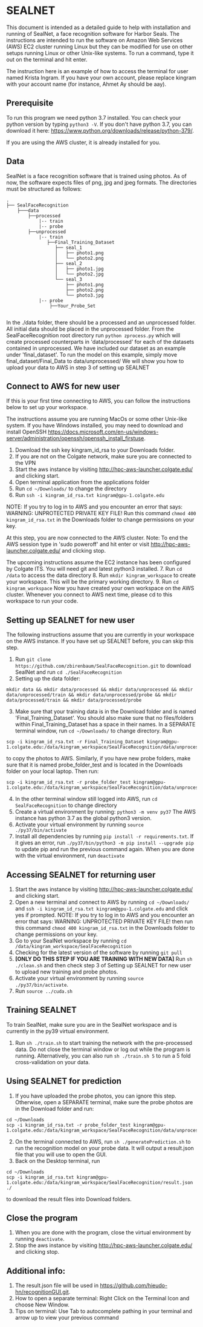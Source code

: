 # SEALNET

This document is intended as a detailed guide to help with
installation and running of
SealNet, a face recognition software for Harbor Seals. The
instructions are intended to
run the software on Amazon Web Services (AWS) EC2 cluster running
Linux but they can be
modified for use on other setups running Linux or other Unix-like
systems.
To run a command, type it out on the terminal and hit enter.

The instruction here is an example of how to access the terminal for user named Krista Ingram.
If you have your own account, please replace kingram with your account name (for instance, Ahmet Ay should be aay).

## Prerequisite

To run this program we need python 3.7 installed. You can check your python version
by typing `python3 -V`. If you don't have python 3.7, you can download it here:
https://www.python.org/downloads/release/python-379/.

If you are using the AWS cluster, it is already installed for you.

## Data

SealNet is a face recognition software that is trained using photos.
As of now, the software expects files of png, jpg and jpeg formats.
The directories must be structured as follows:
```
.
├── SealFaceRecognition
    ├───data
        ├──processed
            |-- train
            |-- probe
        ├──unprocessed 
            |-- train
               ├──Final_Training_Dataset
                  ├── seal_1
                  │   ├── photo1.png
                  │   └── photo2.png
                  ├── seal_2
                  │   ├── photo1.jpg
                  │   └── photo2.jpg
                  └── seal_3
                      ├── photo1.png
                      ├── photo2.png
                      └── photo3.jpg
            |-- probe
                ├──Your_Probe_Set


```
In the ./data folder, there should be a processed and an unprocessed folder. All initial data should be placed in the unprocessed folder. From the SealFaceRecognition root directory run `python zprocess.py` which will create processed counterparts in 'data/processed' for each of the datasets contained in unprocessed. We have included our dataset as an example under 'final_dataset'. To run the model on this example, simply move final_dataset/Final_Data to data/unprocessed/
We will show you how to upload your data to AWS in step 3 of setting up SEALNET

## Connect to AWS for new user

If this is your first time connecting to AWS, you can follow the instructions
below to set up your workspace. 

The instructions assume you are running MacOs or some other Unix-like
system. If you have
Windows installed, you may need to download and install OpenSSH
https://docs.microsoft.com/en-us/windows-server/administration/openssh/openssh_install_firstuse.
1. Download the ssh key kingram_id_rsa to your Downloads folder.
2. If you are not on the Colgate network, make sure you are connected
to the VPN
3. Start the aws instance by visiting http://hpc-aws-launcher.colgate.edu/ and clicking start.
4. Open terminal application from the applications folder
5. Run `cd ~/Downloads/` to change the directory
6. Run `ssh -i kingram_id_rsa.txt kingram@gpu-1.colgate.edu`

NOTE: If you try to log in to AWS and you encounter an error that says:
    WARNING: UNPROTECTED PRIVATE KEY FILE!
Run this command `chmod 400 kingram_id_rsa.txt` in the Downloads folder to
change permissions on your key.

At this step, you are now connected to the AWS cluster. 
Note: To end the AWS session type in 'sudo poweroff' and hit enter
or visit http://hpc-aws-launcher.colgate.edu/ and clicking stop.

The upcoming instructions assume the EC2 instance has been configured by
Colgate ITS. You will need git and latest python3 installed. 
7. Run `cd /data` to access the data directory
8. Run `mkdir kingram_workspace` to create your workspace. This will be
the primary working directory.
9. Run `cd kingram_workspace`
Now you have created your own workspace on the AWS cluster. Whenever you
connect to AWS next time, please cd to this workspace to run your code.

## Setting up SEALNET for new user

The following instructions assume that you are currently in your workspace
on the AWS instance. If you have set up SEALNET before, you can skip this 
step.

1. Run `git clone https://github.com/zbirenbaum/SealFaceRecognition.git` to
download SealNet and run `cd ./SealFaceRecognition`
2. Setting up the data folder: 
```
mkdir data && mkdir data/processed && mkdir data/unprocessed && mkdir data/unprocessed/train && mkdir data/unprocessed/probe && mkdir data/processed/train && mkdir data/processed/probe
```
3. Make sure that your training data is in the Download folder and is named 'Final_Training_Dataset'. You should also make sure that no files/folders within Final_Training_Dataset has a space in their names. 
In a SEPARATE terminal window, run `cd ~/Downloads/` to change
directory. Run 
```
scp -i kingram_id_rsa.txt -r Final_Training_Dataset kingram@gpu-1.colgate.edu:/data/kingram_workspace/SealFaceRecognition/data/unprocessed/train
```
to copy the photos to AWS.
Similarly, if you have new probe folders, make sure that it is named probe_folder_test and is located in the Downloads folder on your local laptop. Then run:
```
scp -i kingram_id_rsa.txt -r probe_folder_test kingram@gpu-1.colgate.edu:/data/kingram_workspace/SealFaceRecognition/data/unprocessed/probe
```

4. In the other terminal window still logged into AWS, run `cd SealFaceRecognition` to change directory
5. Create a virtual environment by running:
`python3 -m venv py37`
The AWS instance has python 3.7 as the global python3 version.
6. Activate your virtual environment by running `source ./py37/bin/activate`
7. Install all dependencies by running `pip install -r requirements.txt`. If it gives an error,
run `./py37/bin/python3 -m pip install --upgrade pip` to update pip and run the previous command again.
When you are done with the virtual environment, run `deactivate`

## Accessing SEALNET for returning user

1. Start the aws instance by visiting http://hpc-aws-launcher.colgate.edu/ and clicking start.
2. Open a new terminal and connect to AWS by running `cd ~/Downloads/` 
and  `ssh -i kingram_id_rsa.txt kingram@gpu-1.colgate.edu` and click yes if prompted.
NOTE: If you try to log in to AWS and you encounter an error that says: WARNING: UNPROTECTED PRIVATE KEY FILE! then run this command `chmod 400 kingram_id_rsa.txt` in the Downloads folder to change permissions on your key.
3. Go to your SealNet workspace by running
`cd /data/kingram_workspace/SealFaceRecognition` 
4. Checking for the latest version of the software by running `git pull` 
5. **[ONLY DO THIS STEP IF YOU ARE TRAINING WITH NEW DATA]** Run `sh ./clean.sh` and then check step 3 of Setting up SEALNET for new user to upload new training and probe photos.
6. Activate your virtual environment by running `source ./py37/bin/activate`.
7. Run `source ../cuda.sh`  

## Training SEALNET

To train SealNet, make sure you are in the SealNet workspace and is 
currently in the py39 virtual environment.
        
1. Run `sh ./train.sh` to start training
the network with the pre-processed data. Do not close the
terminal window or log out while the program is running.
Alternatively, you can also run `sh ./train.sh 5`
to run a 5 fold cross-validation on your data.

## Using SEALNET for prediction
1. If you have uploaded the probe photos, you can ignore this step.
Otherwise, open a SEPARATE terminal, make sure the probe photos are in the Download folder and run: 
```
cd ~/Downloads
scp -i kingram_id_rsa.txt -r probe_folder_test kingram@gpu-1.colgate.edu:/data/kingram_workspace/SealFaceRecognition/data/unprocessed/probe
```
2. On the terminal connected to AWS, run `sh ./generatePrediction.sh` to run the recognition model on your probe data. It will output a result.json file that you will use to open the GUI.
3. Back on the Desktop terminal, run 
```
cd ~/Downloads
scp -i kingram_id_rsa.txt kingram@gpu-1.colgate.edu:/data/kingram_workspace/SealFaceRecognition/result.json ./
```
to download the result files into Download folders.

## Close the program

1. When you are done with the program, close the virtual environment by running `deactivate`.
2. Stop the aws instance by visiting http://hpc-aws-launcher.colgate.edu/ and clicking stop.

## Additional info:
1. The result.json file will be used in https://github.com/hieudo-hn/recognitionGUI.git.
2. How to open a separate terminal: Right Click on the Terminal Icon and choose New Window.
3. Tips on terminal: Use Tab to autocomplete pathing in your terminal and arrow up to view your previous command 
